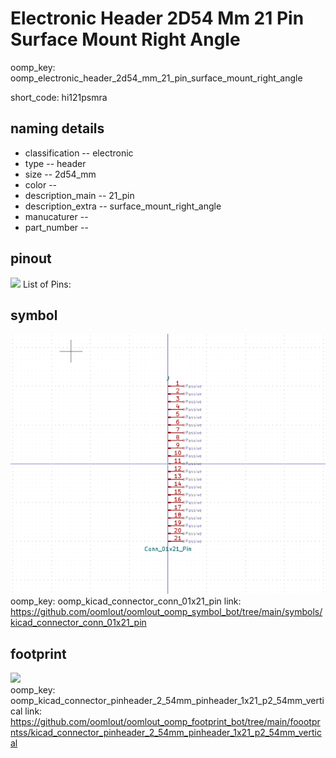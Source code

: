 # Electronic Header 2D54 Mm 21 Pin Surface Mount Right Angle
oomp_key: oomp_electronic_header_2d54_mm_21_pin_surface_mount_right_angle  

short_code: hi121psmra
## naming details
* classification -- electronic
* type -- header
* size -- 2d54_mm
* color -- 
* description_main -- 21_pin
* description_extra -- surface_mount_right_angle
* manucaturer -- 
* part_number -- 
## pinout
![](working_pinout_600.png)
List of Pins:

## symbol

![](symbol/0/working/working_600.png)  
oomp_key: oomp_kicad_connector_conn_01x21_pin
link: https://github.com/oomlout/oomlout_oomp_symbol_bot/tree/main/symbols/kicad_connector_conn_01x21_pin


## footprint

![](footprint/0/working/working_600.png)  
oomp_key: oomp_kicad_connector_pinheader_2_54mm_pinheader_1x21_p2_54mm_vertical
link: https://github.com/oomlout/oomlout_oomp_footprint_bot/tree/main/foootprntss/kicad_connector_pinheader_2_54mm_pinheader_1x21_p2_54mm_vertical
